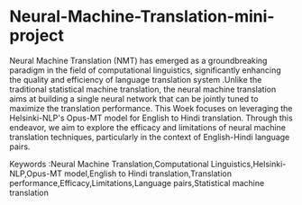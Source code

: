 # Neural-Machine-Translation-mini-project
Neural Machine Translation (NMT) has emerged as a groundbreaking paradigm in the field of computational linguistics, significantly enhancing the quality and efficiency of language translation system .Unlike the traditional statistical machine translation, the neural machine translation aims at building a single neural network that can be jointly tuned to maximize the translation performance. 
This Woek focuses on leveraging the Helsinki-NLP's Opus-MT model for English to Hindi translation. Through this endeavor, we aim to explore the efficacy and limitations of neural machine translation techniques, particularly in the context of English-Hindi language pairs.

Keywords :Neural Machine Translation,Computational Linguistics,Helsinki-NLP,Opus-MT model,English to Hindi translation,Translation performance,Efficacy,Limitations,Language pairs,Statistical machine translation
